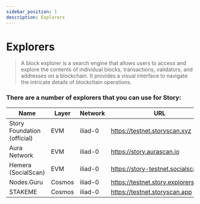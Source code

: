 ```yaml
---
sidebar_position: 1
description: Explorers
---
```


# Explorers

> A block explorer is a search engine that allows users to access and explore the contents of individual blocks, transactions, validators, and addresses on a blockchain. It provides a visual interface to navigate the intricate details of blockchain operations.

### There are a number of explorers that you can use for Story:

| Name | Layer | Network | URL |
| --- | --- | --- | --- |
| Story Foundation (official) | EVM | iliad-0 | https://testnet.storyscan.xyz |
| Aura Network | EVM | iliad-0 | https://story.aurascan.io |
| Hemera (SocialScan) | EVM | iliad-0 | https://story-testnet.socialscan.io |
| Nodes.Guru | Cosmos | iliad-0 | https://testnet.story.explorers.guru |
| STAKEME | Cosmos | iliad-0 | https://testnet.storyscan.app |

